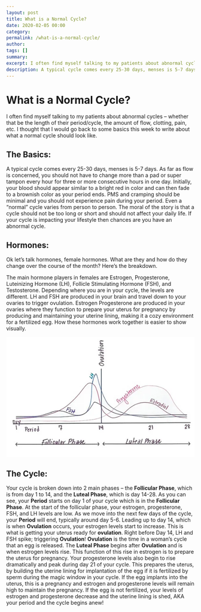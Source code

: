```yaml
---
layout: post
title: What is a Normal Cycle?
date: 2020-02-05 00:00
category: 
permalink: /what-is-a-normal-cycle/
author: 
tags: []
summary: 
excerpt: I often find myself talking to my patients about abnormal cycles – whether that be the length of their period/cycle, the amount of flow, clotting, pain, etc. I thought that I would go back to some 
description: A typical cycle comes every 25-30 days, menses is 5-7 days. As far as flow is concerned, you should not have to...
---
```


# What is a Normal Cycle?

I often find myself talking to my patients about abnormal cycles – whether that be the length of their period/cycle, the amount of flow, clotting, pain, etc. I thought that I would go back to some basics this week to write about what a normal cycle should look like.

## The Basics:

A typical cycle comes every 25-30 days, menses is 5-7 days. As far as flow is concerned, you should not have to change more than a pad or super tampon every hour for three or more consecutive hours in one day. Initially, your blood should appear similar to a bright red in color and can then fade to a brownish color as your period ends. PMS and cramping should be minimal and you should not experience pain during your period. Even a “normal” cycle varies from person to person. The moral of the story is that a cycle should not be too long or short and should not affect your daily life. If your cycle is impacting your lifestyle then chances are you have an abnormal cycle.

## Hormones:

Ok let’s talk hormones, female hormones. What are they and how do they change over the course of the month? Here’s the breakdown.

The main hormone players in females are Estrogen, Progesterone, Luteinizing Hormone (LH), Follicle Stimulating Hormone (FSH), and Testosterone. Depending where you are in your cycle, the levels are different. LH and FSH are produced in your brain and travel down to your ovaries to trigger ovulation. Estrogen Progesterone are produced in your ovaries where they function to prepare your uterus for pregnancy by producing and maintaining your uterine lining, making it a cozy environment for a fertilized egg.  How these hormones work together is easier to show visually.

![The Cycle](../assets/img/TheCycle.webp)
 
## The Cycle:

Your cycle is broken down into 2 main phases – the **Follicular Phase**, which is from day 1 to 14, and the **Luteal Phase**, which is day 14-28. As you can see, your **Period** starts on day 1 of your cycle which is in the **Follicular Phase**. At the start of the follicular phase, your estrogen, progesterone, FSH, and LH levels are low. As we move into the next few days of the cycle, your **Period** will end, typically around day 5-6. Leading up to day 14, which is when **Ovulation** occurs, your estrogen levels start to increase. This is what is getting your uterus ready for **ovulation**. Right before Day 14, LH and FSH spike; triggering **Ovulation**! **Ovulation** is the time in a woman’s cycle that an egg is released. The **Luteal Phase** begins after **Ovulation** and is when estrogen levels rise. This function of this rise in estrogen is to prepare the uterus for pregnancy. Your progesterone levels also begin to rise dramatically and peak during day 21 of your cycle. This prepares the uterus, by building the uterine lining for implantation of the egg if it is fertilized by sperm during the magic window in your cycle. If the egg implants into the uterus, this is a pregnancy and estrogen and progesterone levels will remain high to maintain the pregnancy. If the egg is not fertilized, your levels of estrogen and progesterone decrease and the uterine lining is shed, AKA your period and the cycle begins anew!